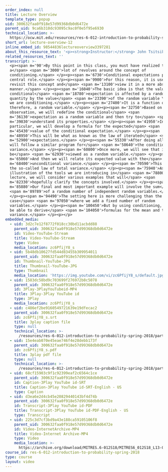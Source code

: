 ```yaml
---
order_index: null
title: Lecture Overview
template_type: popup
uid: 300632faa0f918e57d99368db0d6472e
parent_uid: 9ca6b310dc93095c9ac0f0e5f95e6930
technical_location: >-
  https://ocw.mit.edu/resources/res-6-012-introduction-to-probability-spring-2018/part-i-the-fundamentals/lecture-overview-12
short_url: lecture-overview-12
inline_embed_id: 98544836lectureoverview3397281
about_this_resource_text: '<p><strong>Instructor:</strong> John Tsitsiklis</p>'
related_resources_text: ''
transcript: >-
  <p><span m='90'>By this point in this class, you must have realized that
  a</span> <span m='3000'>lot of revolves around the concept of
  conditioning.</span> </p><p><span m='6730'>Conditional expectations play a
  central role.</span> </p><p><span m='9900'>For this reason, it is useful to
  revisit this concept and</span> <span m='13100'>view it in a more abstract
  manner.</span> </p><p><span m='16040'>The basic idea is that the value of a
  conditional</span> <span m='18780'>expectation is affected by a random
  quantity by the value</span> <span m='23390'>of the random variable Y on which
  we are conditioning.</span> </p><p><span m='27400'>It is a function of Y and,
  therefore, a random variable.</span> </p><p><span m='32750'>Based on this
  observation, we will redefine the conditional</span> <span
  m='36130'>expectation as a random variable and then try to</span> <span
  m='39830'>understand its properties.</span> </p><p><span m='41950'>In
  particular, we will develop a formula for the expected</span> <span
  m='45430'>value of the conditional expectation.</span> </p><p><span
  m='48950'>This will be what as known as the law of iterated</span> <span
  m='52900'>expectations.</span> </p><p><span m='55330'>After doing all this, we
  will follow a similar program for</span> <span m='58640'>the conditional
  variance.</span> </p><p><span m='60800'>Once more, we will see that it can
  be</span> <span m='62930'>viewed as a random variable.</span> </p><p><span
  m='65060'>And then we will relate its expected value with the</span> <span
  m='68400'>unconditional variance.</span> </p><p><span m='70590'>This will be
  the so-called law of total variance.</span> </p><p><span m='75940'>As an
  illustration of the tools we are introducing in</span> <span m='78800'>this
  lecture, we will consider various examples that will</span> <span
  m='82330'>hopefully clarify the concepts involved.</span> </p><p><span
  m='85880'>Our final and most important example will involve the sum</span>
  <span m='89789'>of a random number of independent random variables.</span>
  </p><p><span m='94490'>The setting here is more challenging than the
  case</span> <span m='97050'>where we add a fixed number of random
  variables.</span> </p><p><span m='100450'>But by using conditioning, we will
  be able to derive</span> <span m='104050'>formulas for the mean and the
  variance.</span> </p><p></p>
embedded_media:
  - uid: 3d2c7e12f8772f018cc30bd11acbdd88
    parent_uid: 300632faa0f918e57d99368db0d6472e
    id: Video-YouTube-Stream
    title: Video-YouTube-Stream
    type: Video
    media_location: zc6PfijY8_s
  - uid: 5b48db10627fd544d83455b309954011
    parent_uid: 300632faa0f918e57d99368db0d6472e
    id: Thumbnail-YouTube-JPG
    title: Thumbnail-YouTube-JPG
    type: Thumbnail
    media_location: 'https://img.youtube.com/vi/zc6PfijY8_s/default.jpg'
  - uid: 1583dc58bd9c703699f276972b8c5078
    parent_uid: 300632faa0f918e57d99368db0d6472e
    id: 3Play-3PlayYouTubeid-MP4
    title: 3Play-3Play YouTube id
    type: 3Play
    media_location: zc6PfijY8_s
  - uid: c486ef2be9160549721639e19dfecac2
    parent_uid: 300632faa0f918e57d99368db0d6472e
    id: zc6PfijY8_s.srt
    title: 3play caption file
    type: null
    technical_location: >-
      /resources/res-6-012-introduction-to-probability-spring-2018/part-i-the-fundamentals/lecture-overview-12/zc6PfijY8_s.srt
  - uid: 15e4eab070e45eae746f4e28debb173f
    parent_uid: 300632faa0f918e57d99368db0d6472e
    id: zc6PfijY8_s.pdf
    title: 3play pdf file
    type: null
    technical_location: >-
      /resources/res-6-012-introduction-to-probability-spring-2018/part-i-the-fundamentals/lecture-overview-12/zc6PfijY8_s.pdf
  - uid: 68cf15903c9f1c92399eaf2c6564c1ce
    parent_uid: 300632faa0f918e57d99368db0d6472e
    id: Caption-3Play YouTube id-SRT
    title: Caption-3Play YouTube id-SRT-English - US
    type: Caption
  - uid: d3ea6e2d4cb45e20829440143bf4d74b
    parent_uid: 300632faa0f918e57d99368db0d6472e
    id: Transcript-3Play YouTube id-PDF
    title: Transcript-3Play YouTube id-PDF-English - US
    type: Transcript
  - uid: 225c3d7cf3bd9a43e188ca59105106f8
    parent_uid: 300632faa0f918e57d99368db0d6472e
    id: Video-InternetArchive-MP4
    title: Video-Internet Archive-MP4
    type: Video
    media_location: >-
      https://archive.org/download/MITRES.6-012S18/MITRES6_012S18_L13-01_300k.mp4
course_id: res-6-012-introduction-to-probability-spring-2018
type: course
layout: video
---
```

